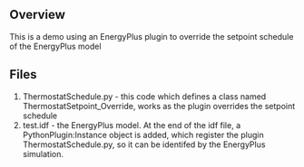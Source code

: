 ## Overview
This is a demo using an EnergyPlus plugin to override the setpoint schedule of the EnergyPlus model

## Files
1. ThermostatSchedule.py - this code which defines a class named ThermostatSetpoint_Override, works as the plugin overrides the setpoint schedule
2. test.idf - the EnergyPlus model. At the end of the idf file, a PythonPlugin:Instance object is added, which register the plugin ThermostatSchedule.py, so it can be identifed by the EnergyPlus simulation.
